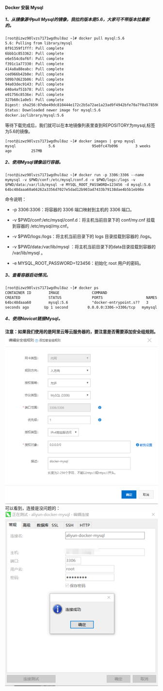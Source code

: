 #### Docker 安装 Mysql
##### 1、从镜像源中pull Mysql的镜像，我拉的版本是5.6，大家可不带版本拉最新的。
```sh
[root@izwz90lvzs7171wgdhul8az ~]# docker pull mysql:5.6
5.6: Pulling from library/mysql
8f91359f1fff: Pull complete 
6bbb1c853362: Pull complete 
e6e554c0af6f: Pull complete 
f391c1a77330: Pull complete 
414a8a88eabc: Pull complete 
ced966b42b0e: Pull complete 
509b7d623b06: Pull complete 
94a03dec9143: Pull complete 
d40a4af51b78: Pull complete 
e01756c8536e: Pull complete 
327b60c1a0e5: Pull complete 
Digest: sha256:07ebe49dc810444e172c2b5a72ae1a23ad9f4942bfe70a7f0a578590da610579
Status: Downloaded newer image for mysql:5.6
docker.io/library/mysql:5.6
```
等待下载完成后，我们就可以在本地镜像列表里查到REPOSITORY为mysql,标签为5.6的镜像。
```
[root@izwz90lvzs7171wgdhul8az ~]# docker images | grep mysql
mysql               5.6                 95e0fc47b096        3 weeks ago         257MB
```

##### 2、使用Mysql镜像运行容器。
```
[root@izwz90lvzs7171wgdhul8az ~]# docker run -p 3306:3306 --name mymysql -v $PWD/conf:/etc/mysql/conf.d -v $PWD/logs:/logs -v $PWD/data:/var/lib/mysql -e MYSQL_ROOT_PASSWORD=123456 -d mysql:5.6
64bc48daaa60a66262a3356d7027e5dad12b903ad7433b79138dae4b5b1eb98e
```
命令说明：
- -p 3306:3306：将容器的 3306 端口映射到主机的 3306 端口。

- -v $PWD/conf:/etc/mysql/conf.d：将主机当前目录下的 conf/my.cnf 挂载到容器的 /etc/mysql/my.cnf。

- -v $PWD/logs:/logs：将主机当前目录下的 logs 目录挂载到容器的 /logs。

- -v $PWD/data:/var/lib/mysql ：将主机当前目录下的data目录挂载到容器的 /var/lib/mysql 。

- -e MYSQL_ROOT_PASSWORD=123456：初始化 root 用户的密码。

##### 3、查看容器启动情况。
```
[root@izwz90lvzs7171wgdhul8az ~]# docker ps
CONTAINER ID        IMAGE               COMMAND                  CREATED             STATUS              PORTS                    NAMES
64bc48daaa60        mysql:5.6           "docker-entrypoint.s??   3 seconds ago       Up 1 second         0.0.0.0:3306->3306/tcp   mymysql
```
##### 4、使用Navicat链接Mysql。
**注意：如果我们使用的是阿里云等云服务器的，要注意是否需要添加安全组规则。**
![](images/26.png)
可以看到，连接是没问题的：
![](images/27.png)
